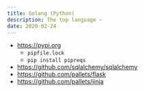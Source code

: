 ```yaml
---
title: Golang (Python)
description: The top language ~
date: 2020-02-24
---
```


* https://pypi.org
  - `pipfile.lock`
  - `pip install pipreqs`
* https://github.com/sqlalchemy/sqlalchemy
* https://github.com/pallets/flask
* https://github.com/pallets/jinja
